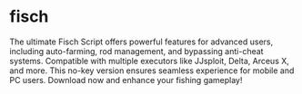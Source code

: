 # fisch
The ultimate Fisch Script offers powerful features for advanced users, including auto-farming, rod management, and bypassing anti-cheat systems. Compatible with multiple executors like JJsploit, Delta, Arceus X, and more. This no-key version ensures seamless experience for mobile and PC users. Download now and enhance your fishing gameplay!
